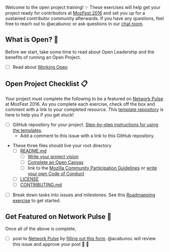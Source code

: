 <!--- DO NOT MODIFY --->
<!--- Keep everything below if you're joining the open project training. Add the name of your project in the Title space above, then click 'Submit new issue'  --->

Welcome to the open project training! :sparkles: These exercises will help get your project ready for contributors at [MozFest 2016](http://mozillafestival.org/) and set you up for a sustained contributor community afterwards. If you have any questions, feel free to reach out to @acabunoc or ask questions in our [chat room](https://chat.mozillafoundation.org/mozilla/channels/mozfest-open-projects).

## What is Open?  :open_hands:

Before we start, take some time to read about Open Leadership and the benefits of running an Open Project.

- [ ] Read about [Working Open](https://acabunoc.github.io/mozfest-open-projects-2016/articles/working-open/)

## Open Project Checklist :clipboard:
Your project must complete the following to be a featured on [Network Pulse](http://mzl.la/pulse) at MozFest 2016. As you complete each exercise, check off the box and comment with a link to your completed resource. This [template repository](https://github.com/acabunoc/mozfest-repo-template) is here to help you if you get stuck!

- [ ] GitHub repository for your project. [Step-by-step instructions for using the templates](https://acabunoc.github.io/mozfest-open-projects-2016/articles/forking/).
  - Add a comment to this issue with a link to this GitHub repository.
- These three files should live your root directory
  - [ ] [README.md](http://mozillascience.github.io/working-open-workshop/writing_readme/)
    - [ ] [Write your project vision](https://acabunoc.github.io/mozfest-open-projects-2016/articles/vision/)
    - [ ] [Complete an Open Canvas](http://mozillascience.github.io/working-open-workshop/writing_readme/)
    - [ ] link to the [Mozilla Community Participation Guidelines](https://www.mozilla.org/en-US/about/governance/policies/participation/) or [write your own Code of Conduct](http://mozillascience.github.io/working-open-workshop/code_of_conduct/)
  - [ ] [LICENSE](http://choosealicense.com/)
  - [ ] [CONTRIBUTING.md](http://mozillascience.github.io/working-open-workshop/contributing/)
- [ ] Break down tasks into issues and milestones. See this [Roadmapping exercise](http://mozillascience.github.io/working-open-workshop/roadmapping/) to get started.


## Get Featured on Network Pulse :tada:

Once all of the above is complete,
- [ ] post to [Network Pulse](https://mzl.la/pulse) by [filling out this form](https://mzl.la/mozfest-pulse). @acabunoc will review this issue and approve your post :balloon: :cake:
